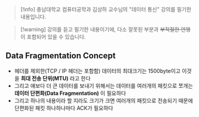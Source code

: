 > [!info] 충남대학교 컴퓨터공학과 김상하 교수님의 "데이터 통신" 강의를 필기한 내용입니다.

> [!warning] 강의를 듣고 필기한 내용이기에, 다소 잘못된 부분과 ~~부적절한 언행~~ 이 포함되어 있을 수 있습니다.

## Data Fragmentation Concept

- 헤더를 제외한(TCP / IP 헤더는 포함함) 데이터의 최대크기는 1500byte이고 이것을 **최대 전송 단위(MTU)** 라고 한다
- 그리고 얘보다 더 큰 데이터를 보내기 위해서는 데이터를 여러개의 패킷으로 쪼개는 **데이터 단편화(Data Fragmentation)** 이 필요하다
- 그리고 하나의 내용이라 할 지라도 크기가 크면 여러개의 패킷으로 전송되기 때문에 단편화된 패킷 하나하나마다 ACK가 필요하다
